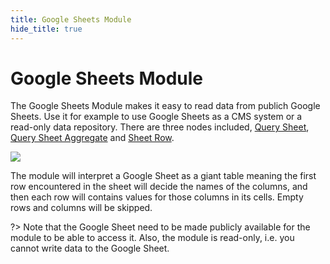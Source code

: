 ```yaml
---
title: Google Sheets Module
hide_title: true
---
```

# Google Sheets Module

The Google Sheets Module makes it easy to read data from publich Google Sheets. Use it for example to use Google Sheets as a CMS system or a read-only data repository. There are three nodes included, [Query Sheet](/library/modules/gsheets/node-docs/query-sheet), [Query Sheet Aggregate](/library/modules/gsheets/node-docs/query-sheet-aggregate) and [Sheet Row](/library/modules/gsheets/node-docs/sheet-row).

<div className="ndl-image-with-background l">

![](library/modules/gsheets/suatch-1.png)

</div>

The module will interpret a Google Sheet as a giant table meaning the first row encountered in the sheet will decide the names of the columns, and then each row will contains values for those columns in its cells. Empty rows and columns will be skipped.

?> Note that the Google Sheet need to be made publicly available for the module to be able to access it. Also, the module is read-only, i.e. you cannot write data to the Google Sheet.
